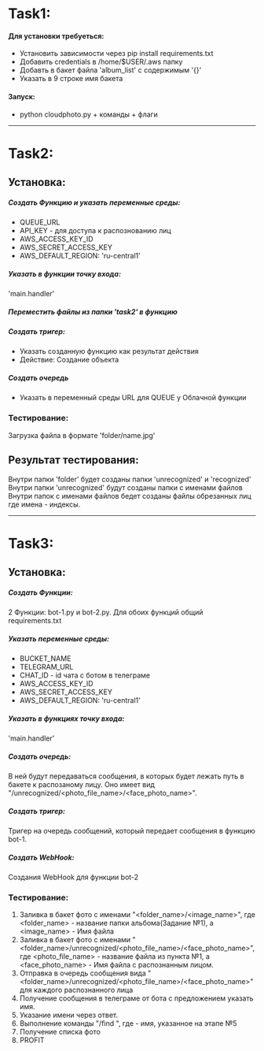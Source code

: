 # Task1:
#### Для установки требуеться:
* Установить зависимости через pip install requirements.txt
* Добавить credentials в /home/$USER/.aws папку
* Добавть в бакет файла 'album_list' с содержимым '{}'
* Указать в 9 строке имя бакета

#### Запуск:
 * python cloudphoto.py + команды + флаги


<hr>


# Task2:
## Установка:
##### Создать Функцию и указать переменные среды:
* QUEUE_URL
* API_KEY - для доступа к распознованию лиц
* AWS_ACCESS_KEY_ID
* AWS_SECRET_ACCESS_KEY
* AWS_DEFAULT_REGION: 'ru-central1'
##### Указать в функции точку входа:
'main.handler'
##### Переместить файлы из папки 'task2' в функцию
##### Создать тригер:
* Указать созданную функцию как результат действия
* Действие: Создание объекта
##### Создать очередь
* Указать в переменный среды URL для QUEUE у Облачной функции
### Тестирование:
Загрузка файла в формате 'folder/name.jpg' 
## Результат тестирования:
Внутри папки 'folder' будет созданы папки 'unrecognized' и 'recognized'
Внутри папки 'unrecognized' будут созданы папки с именами файлов
Внутри папок с именами файлов бедет созданы файлы обрезанных лиц
где имена - индексы.

<hr>

# Task3:
## Установка:
##### Создать Функции:
2 Функции: bot-1.py и bot-2.py. Для обоих функций общий requirements.txt
##### Указать переменные среды:
* BUCKET_NAME
* TELEGRAM_URL
* CHAT_ID - id чата с ботом в телеграме
* AWS_ACCESS_KEY_ID
* AWS_SECRET_ACCESS_KEY
* AWS_DEFAULT_REGION: 'ru-central1'
##### Указать в функциях точку входа:
'main.handler'
##### Создать очередь:
В ней будут передаваться сообщения, в которых будет лежать путь в бакете к распозаному лицу. Оно имеет вид "<album>/unrecognized/<photo_file_name>/<face_photo_name>".
##### Создать тригер:
Тригер на очередь сообщений, который передает сообщения в функцию bot-1.
##### Создать WebHook:
Создания WebHook для функции bot-2
### Тестирование:
1. Заливка в бакет фото с именами "<folder_name>/<image_name>", где <folder_name> - название папки альбома(Задание №1), а <image_name> - Имя файла
2. Заливка в бакет фото с именами "<folder_name>/unrecognized/<photo_file_name>/<face_photo_name>", где <photo_file_name> - название файла из пункта №1, а <face_photo_name> - Имя файла c распознанным лицом. 
3. Отправка в очередь сообщения вида "<folder_name>/unrecognized/<photo_file_name>/<face_photo_name>" для каждого распознанного лица
4. Получение сообщения в телеграме от бота с предложением указать имя.
5. Указание имени через ответ.
6. Выполнение команды "/find <Name>", где <Name> - имя, указанное на этапе №5
7. Получение списка фото
8. PROFIT
